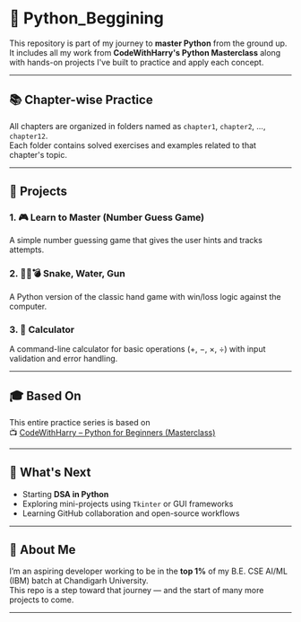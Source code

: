 # 🐍 Python_Beggining

This repository is part of my journey to **master Python** from the ground up.  
It includes all my work from **CodeWithHarry's Python Masterclass** along with hands-on projects I've built to practice and apply each concept.

---

## 📚 Chapter-wise Practice

All chapters are organized in folders named as `chapter1`, `chapter2`, ..., `chapter12`.  
Each folder contains solved exercises and examples related to that chapter's topic.

---

## 🧩 Projects

### 1. 🎮 Learn to Master (Number Guess Game)
A simple number guessing game that gives the user hints and tracks attempts.

### 2. 🐍🧴💣 Snake, Water, Gun
A Python version of the classic hand game with win/loss logic against the computer.

### 3. 🧮 Calculator
A command-line calculator for basic operations (+, −, ×, ÷) with input validation and error handling.

---

## 🎓 Based On

This entire practice series is based on  
📺 [CodeWithHarry – Python for Beginners (Masterclass)]([https://www.youtube.com/watch?v=gfDE2a7MKjA](https://youtu.be/UrsmFxEIp5k?si=aNq26wW9hCgUYWVB))

---

## 🚀 What's Next

- Starting **DSA in Python**
- Exploring mini-projects using `Tkinter` or GUI frameworks
- Learning GitHub collaboration and open-source workflows

---

## 📌 About Me

I’m an aspiring developer working to be in the **top 1%** of my B.E. CSE AI/ML (IBM) batch at Chandigarh University.  
This repo is a step toward that journey — and the start of many more projects to come.

---

